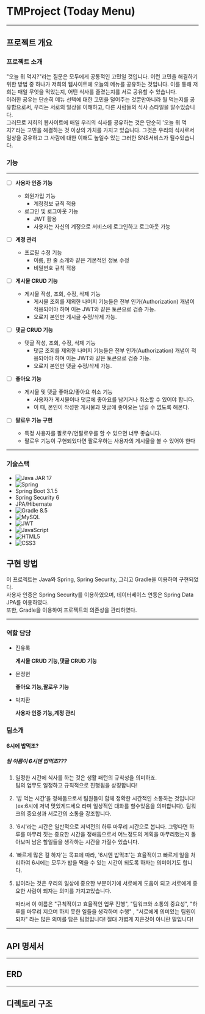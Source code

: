 # TMProject (Today Menu)

---
## 프로젝트 개요

### 프로젝트 소개
"오늘 뭐 먹지?"라는 질문은 모두에게 공통적인 고민일 것입니다. 이런 고민을 해결하기 위한 방법 중 하나가 저희의 웹사이트에 오늘의 메뉴를 공유하는 것입니다. 이를 통해 저희는 매일 무엇을 먹었는지, 어떤 식사를 즐겼는지를 서로 공유할 수 있습니다.<br>
이러한 공유는 단순히 메뉴 선택에 대한 고민을 덜어주는 것뿐만아니라 뭘 먹는지를 공유함으로써, 우리는 서로의 일상을 이해하고, 다른 사람들의 식사 스타일을 알수있습니다.<br>
그러므로 저희의 웹사이트에 매일 우리의 식사를 공유하는 것은 단순히 '오늘 뭐 먹지?'라는 고민을 해결하는 것 이상의 가치를 가지고 있습니다. 그것은 우리의 식사로서 일상을 공유하고 그 사람에 대한 이해도 높일수 있는 그러한 SNS서비스가 될수있습니다.

### 기능

---
- [ ]  **사용자 인증 기능**
    - 회원가입 기능
        - 계정정보 규칙 적용
    - 로그인 및 로그아웃 기능
        - JWT 활용
        - 사용자는 자신의 계정으로 서비스에 로그인하고 로그아웃 가능
- [ ]  **계정 관리**
    - 프로필 수정 기능
        - 이름, 한 줄 소개와 같은 기본적인 정보 수정
        - 비밀번호 규칙 적용
- [ ]  **게시물 CRUD 기능**
    - 게시물 작성, 조회, 수정, 삭제 기능
        - 게시물 조회를 제외한 나머지 기능들은 전부 인가(Authorization) 개념이 적용되어야 하며 이는 JWT와 같은 토큰으로 검증 가능.
        - 오로지 본인만 게시글 수정/삭제 가능.

- [ ]  **댓글 CRUD 기능**
    - 댓글 작성, 조회, 수정, 삭제 기능
        - 댓글 조회를 제외한 나머지 기능들은 전부 인가(Authorization) 개념이 적용되어야 하며 이는 JWT와 같은 토큰으로 검증 가능.
        - 오로지 본인만 댓글 수정/삭제 가능.
- [ ]  **좋아요 기능**
    - 게시물 및 댓글 좋아요/좋아요 취소 기능
        - 사용자가 게시물이나 댓글에 좋아요를 남기거나 취소할 수 있어야 합니다.
        - 이 때, 본인이 작성한 게시물과 댓글에 좋아요는 남길 수 없도록 해본다.

- [ ]  **팔로우 기능 구현**
    - 특정 사용자를 팔로우/언팔로우를 할 수 있으면 너무 좋습니다.
    - 팔로우 기능이 구현되었다면 팔로우하는 사용자의 게시물을 볼 수 있어야 한다
- --
### 기술스택
- ![Java](https://img.shields.io/badge/java-%23ED8B00.svg?style=for-the-badge&logo=openjdk&logoColor=white) JAR 17
-  ![Spring](https://img.shields.io/badge/spring-%236DB33F.svg?style=for-the-badge&logo=spring&logoColor=white)
- Spring Boot 3.1.5
- Spring Security 6
- JPA/Hibernate
- ![Gradle](https://img.shields.io/badge/Gradle-02303A.svg?style=for-the-badge&logo=Gradle&logoColor=white) 8.5
- ![MySQL](https://img.shields.io/badge/mysql-%2300f.svg?style=for-the-badge&logo=mysql&logoColor=white)
- ![JWT](https://img.shields.io/badge/JWT-black?style=for-the-badge&logo=JSON%20web%20tokens)
- ![JavaScript](https://img.shields.io/badge/javascript-%23323330.svg?style=for-the-badge&logo=javascript&logoColor=%23F7DF1E)
- 	![HTML5](https://img.shields.io/badge/html5-%23E34F26.svg?style=for-the-badge&logo=html5&logoColor=white)
- 	![CSS3](https://img.shields.io/badge/css3-%231572B6.svg?style=for-the-badge&logo=css3&logoColor=white)

## 구현 방법
이 프로젝트는 Java와 Spring, Spring Security, 그리고 Gradle을 이용하여 구현되었다.<br> 사용자 인증은 Spring Security를 이용하였으며, 데이터베이스 연동은 Spring Data JPA를 이용하였다. <br>또한, Gradle을 이용하여 프로젝트의 의존성을 관리하였다.

---
### 역할 담당
- 진유록

  **게시물 CRUD 기능,댓글 CRUD 기능**

- 문정현

  **좋아요 기능,팔로우 기능**

- 박지환

  **사용자 인증 기능,계정 관리**

### 팀소개

#### 6시에 밥먹조?

##### 팀 이름이 6시엔 밥먹조???
1. 일정한 시간에 식사를 하는 것은 생활 패턴의 규칙성을 의미하죠.  
   팀의 업무도 일정하고 규칙적으로 진행됨을 상징합니다!

2. '밥 먹는 시간’을 정해둠으로서 팀원들이 함께 정확한 시간적인 소통하는 것입니다!
   (ex:6시에 저녁 맛있게드세요 라며 일상적인 대화를 할수있음을 의미합니다).
   팀워크의 중요성과 서로간의 소통을 강조합니다.

3. '6시'라는 시간은 일반적으로 저녁전의 하루 마무리 시간으로 봅니다.
   그렇다면  하루를 마무리 짓는 중요한 시간을 정해둠으로서
   어느정도의 계획을 마무리했는지 돌아보며 남은 할일들을 생각하는 시간을 가질수 있습니다.

4. '빠르게 많은 걸 하자'는 목표에 따라,
   '6시엔 밥먹조'는 효율적이고 빠르게 일을 처리하여
   6시에는 모두가 밥을 먹을 수 있는 시간이 되도록 하자는 의미이기도 합니다.

5. 밥이라는 것은 우리의 일상에 중요한 부분이기에
   서로에게 도움이 되고 서로에게 중요한 사람이 되자는 의미를 가지고있습니다.

   따라서 이 이름은 "규칙적이고 효율적인 업무 진행",
   "팀워크와 소통의 중요성",
   "하루를 마무리 지으며 하지 못한 일들을 생각하며 수행" ,
   "서로에게 의미있는 팀원이 되자"  라는 많은 의미를 담은 팀명입니다!
   절대 가볍게 지은것이 아니란 말입니다!

---
## API 명세서

---
## ERD

---

## 디렉토리 구조
